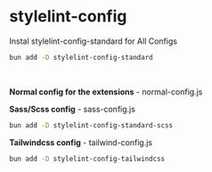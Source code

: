 # stylelint-config

Instal stylelint-config-standard for All Configs
```bash
bun add -D stylelint-config-standard
```
</br>

<p><b>Normal config for the extensions</b> - normal-config.js</p>

<p><b>Sass/Scss config</b> - sass-config.js</p>

```bash
bun add -D stylelint-config-standard-scss
```

<p><b>Tailwindcss config</b> - tailwind-config.js</p>

```bash
bun add -D stylelint-config-tailwindcss
```
